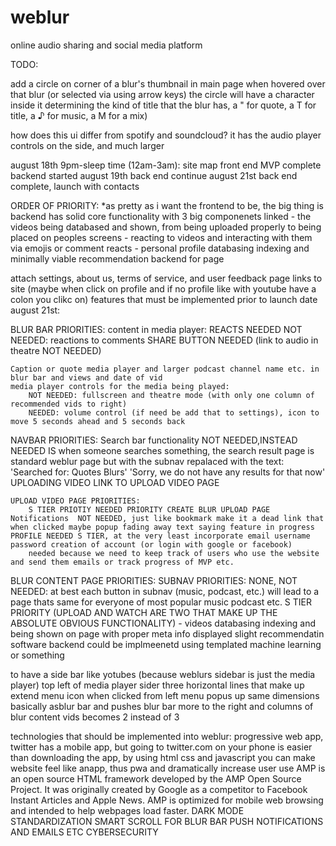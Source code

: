 # weblur

online audio sharing and social media platform

TODO:

add a circle on corner of a blur's thumbnail in main page when hovered over that blur (or selected via using arrow keys)
the circle will have a character inside it determining the kind of title that the blur has, a " for quote, a T for title, a ♪ for music, a M for a mix)

how does this ui differ from spotify and soundcloud?
it has the audio player controls on the side, and much larger

august 18th 9pm-sleep time (12am-3am):
site map front end MVP complete backend started
august 19th
back end continue
august 21st 
back end complete, launch with contacts



ORDER OF PRIORITY:
*as pretty as i want the frontend to be, the big thing is backend has solid core functionality with 3 big componenets linked
	- the videos being databased and shown, from being uploaded properly to being placed on peoples screens
	- reacting to videos and interacting with them via emojis or comment reacts
	- personal profile databasing indexing and minimally viable recommendation backend for page

attach settings, about us, terms of service, and user feedback page links to site (maybe when click on profile and if no profile like with youtube have a colon you clikc on)
features that must be implemented prior to launch date august 21st:

BLUR BAR PRIORITIES:
	content in media player:
		REACTS NEEDED
			NOT NEEDED: reactions to comments
		SHARE BUTTON NEEDED (link to audio in theatre NOT NEEDED)
	
	Caption or quote media player and larger podcast channel name etc. in blur bar and views and date of vid
	media player controls for the media being played:
		NOT NEEDED: fullscreen and theatre mode (with only one column of recommended vids to right)
		NEEDED: volume control (if need be add that to settings), icon to move 5 seconds ahead and 5 seconds back
NAVBAR PRIORITIES:
	Search bar functionality NOT NEEDED,INSTEAD NEEDED IS when someone searches something, the search result page is standard weblur page but with the subnav repalaced with the text:
	'Searched for: Quotes Blurs'
	'Sorry, we do not have any results for that now'
	UPLOADING VIDEO LINK TO UPLOAD VIDEO PAGE
	
	UPLOAD VIDEO PAGE PRIORITIES:
		S TIER PRIOTIY NEEDED PRIORITY CREATE BLUR UPLOAD PAGE
	Notifications  NOT NEEDED, just like bookmark make it a dead link that when clicked maybe popup fading away text saying feature in progress
	PROFILE NEEDED S TIER, at the very least incorporate email username password creation of account (or login with google or facebook)
		needed because we need to keep track of users who use the website and send them emails or track progress of MVP etc.
BLUR CONTENT PAGE PRIORITIES:
	SUBNAV PRIORITIES: NONE, NOT NEEDED: at best each button in subnav (music, podcast, etc.) will lead to a page thats same for everyone of most popular music podcast etc.
	S TIER PRIORITY (UPLOAD AND WATCH ARE TWO THAT MAKE UP THE ABSOLUTE OBVIOUS FUNCTIONALITY) - videos databasing indexing and being shown on page with proper meta info displayed
	slight recommendatin software backend could be implmeenetd using templated machine learning or something

to have a side bar like yotubes (because weblurs sidebar is just the media player) top left of media player sider three horizontal lines that make up extend menu icon when clicked from left menu popus up same dimensions basically asblur bar and pushes blur bar more to the right and columns of blur content vids becomes 2 instead of 3


technologies that should be implemented into weblur:
progressive web app, twitter has a mobile app, but going to twitter.com on your phone is easier than downloading the app, by using html css and javascript you can make website feel like anapp, thus pwa and dramatically increase user use
AMP is an open source HTML framework developed by the AMP Open Source Project. It was originally created by Google as a competitor to Facebook Instant Articles and Apple News. AMP is optimized for mobile web browsing and intended to help webpages load faster. 
DARK MODE STANDARDIZATION
SMART SCROLL FOR BLUR BAR
PUSH NOTIFICATIONS AND EMAILS ETC
CYBERSECURITY
